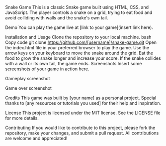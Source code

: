 Snake Game
This is a classic Snake game built using HTML, CSS, and JavaScript. The player controls a snake on a grid, trying to eat food and avoid colliding with walls and the snake's own tail.

Demo
You can play the game live at [link to your game](insert link here).

Installation and Usage
Clone the repository to your local machine.
bash
Copy code
git clone https://github.com/[username]/snake-game.git
Open the index.html file in your preferred browser to play the game.
Use the arrow keys on your keyboard to move the snake around the grid.
Eat the food to grow the snake longer and increase your score.
If the snake collides with a wall or its own tail, the game ends.
Screenshots
Insert some screenshots of your game in action here.

Gameplay screenshot

Game over screenshot

Credits
This game was built by [your name] as a personal project. Special thanks to [any resources or tutorials you used] for their help and inspiration.

License
This project is licensed under the MIT license. See the LICENSE file for more details.

Contributing
If you would like to contribute to this project, please fork the repository, make your changes, and submit a pull request. All contributions are welcome and appreciated!